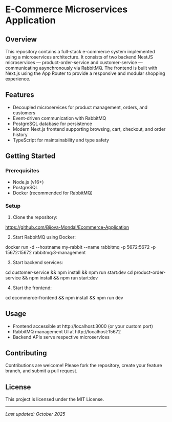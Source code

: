 # E-Commerce Microservices Application

## Overview
This repository contains a full-stack e-commerce system implemented using a microservices architecture. It consists of two backend NestJS microservices — product-order-service and customer-service — communicating asynchronously via RabbitMQ. The frontend is built with Next.js using the App Router to provide a responsive and modular shopping experience.

## Features
- Decoupled microservices for product management, orders, and customers
- Event-driven communication with RabbitMQ
- PostgreSQL database for persistence
- Modern Next.js frontend supporting browsing, cart, checkout, and order history
- TypeScript for maintainability and type safety

## Getting Started

### Prerequisites
- Node.js (v16+)
- PostgreSQL
- Docker (recommended for RabbitMQ)

### Setup

1. Clone the repository:

https://github.com/Bijoya-Mondal/Ecommerce-Application

2. Start RabbitMQ using Docker:

docker run -d --hostname my-rabbit --name rabbitmq -p 5672:5672 -p 15672:15672 rabbitmq:3-management

3. Start backend services:

cd customer-service && npm install && npm run start:dev
cd product-order-service && npm install && npm run start:dev

4. Start the frontend:

cd ecommerce-frontend && npm install && npm run dev

## Usage
- Frontend accessible at http://localhost:3000 (or your custom port)
- RabbitMQ management UI at http://localhost:15672
- Backend APIs serve respective microservices

## Contributing
Contributions are welcome! Please fork the repository, create your feature branch, and submit a pull request.

## License
This project is licensed under the MIT License.

---

*Last updated: October 2025*
